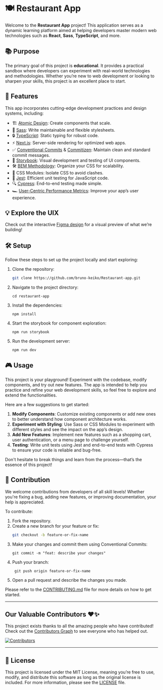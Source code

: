 # 🍽️ Restaurant App

Welcome to the **Restaurant App** project! This application serves as a dynamic learning platform aimed at helping developers master modern web technologies such as **React**, **Sass**, **TypeScript**, and more.

## 📚 Purpose

The primary goal of this project is **educational**. It provides a practical sandbox where developers can experiment with real-world technologies and methodologies. Whether you’re new to web development or looking to sharpen your skills, this project is an excellent place to start.

## 🚀 Features

This app incorporates cutting-edge development practices and design systems, including:

- 🏗️ [Atomic Design](https://atomicdesign.bradfrost.com/chapter-2/): Create components that scale.
- 🎨 [Sass](https://sass-lang.com/): Write maintainable and flexible stylesheets.
- 🔒 [TypeScript](https://www.typescriptlang.org/): Static typing for robust code.
- ⚡ [Next.js](https://nextjs.org/docs/getting-started/project-structure): Server-side rendering for optimized web apps.
- ✅ [Conventional Commits](https://www.conventionalcommits.org/en/v1.0.0/) & [Commitizen](https://www.npmjs.com/package/commitizen): Maintain clean and standard commit messages.
- 📖 [Storybook](https://storybook.js.org/): Visual development and testing of UI components.
- 🛠️ [BEM Methodology](https://en.bem.info/methodology/css/#html-for-css): Organize your CSS for scalability.
- 🎯 CSS Modules: Isolate CSS to avoid clashes.
- 🧪 [Jest](https://jestjs.io/): Efficient unit testing for JavaScript code.
- 🔍 [Cypress](https://www.cypress.io/): End-to-end testing made simple.
- 🏎️ [User-Centric Performance Metrics](https://web.dev/articles/user-centric-performance-metrics): Improve your app’s user experience.

## 💡 Explore the UIX

Check out the interactive [Figma design](https://www.figma.com/design/xiAbsYNAyBYPH5pfPUkIEX/Restaurant-website-template-(Community)?node-id=0-1&t=SsJ8S57pB4BlgRxA-0) for a visual preview of what we’re building!

## 🛠️ Setup

Follow these steps to set up the project locally and start exploring:

1. Clone the repository:
   ```sh
   git clone https://github.com/bruno-keiko/Restaurant-app.git
   
2. Navigate to the project directory:
   ```
   cd restaurant-app

3. Install the dependencies:
   ```
   npm install
4. Start the storybook for component exploration:
   ```
   npm run storybook
   
5. Run the development server:
    ```
    npm run dev

## 🎮 Usage

This project is your playground! Experiment with the codebase, modify components, and try out new features. The app is intended to help you practice and refine your web development skills, so feel free to explore and extend the functionalities.

Here are a few suggestions to get started:

1. **Modify Components**: Customize existing components or add new ones to better understand how component architecture works.
2. **Experiment with Styling**: Use Sass or CSS Modules to experiment with different styles and see the impact on the app’s design.
3. **Add New Features**: Implement new features such as a shopping cart, user authentication, or a menu page to challenge yourself.
4. **Testing**: Write unit tests using Jest and end-to-end tests with Cypress to ensure your code is reliable and bug-free.

Don't hesitate to break things and learn from the process—that’s the essence of this project!


## 🤝 Contribution

We welcome contributions from developers of all skill levels! Whether you're fixing a bug, adding new features, or improving documentation, your help is appreciated. 

To contribute:

1. Fork the repository.
2. Create a new branch for your feature or fix:
   ```sh
   git checkout -b feature-or-fix-name
3. Make your changes and commit them using Conventional Commits:
   ```
   git commit -m "feat: describe your changes"
4. Push your branch:
   ```
    git push origin feature-or-fix-name
5. Open a pull request and describe the changes you made.

 Please refer to the [CONTRIBUTING.md](CONTRIBUTING.md) file for more details on how to get started.
 
---

## Our Valuable Contributors ❤️✨

This project exists thanks to all the amazing people who have contributed! Check out the [Contributors Graph](https://github.com/bruno-keiko/Restaurant-app/graphs/contributors) to see everyone who has helped out.

[![Contributors](https://contrib.rocks/image?repo=bruno-keiko/Restaurant-app)](https://github.com/bruno-keiko/Restaurant-app/graphs/contributors)

---

## 📜 License

This project is licensed under the MIT License, meaning you’re free to use, modify, and distribute this software as long as the original license is included. For more information, please see the [LICENSE](LICENSE) file.



